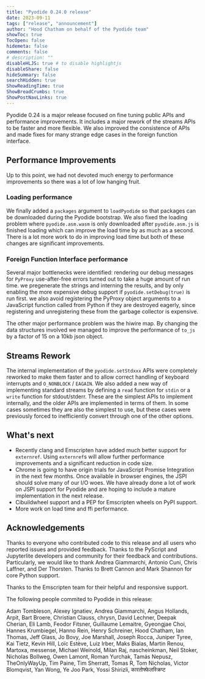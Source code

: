 ```yaml
---
title: "Pyodide 0.24.0 release"
date: 2023-09-11
tags: ["release", "announcement"]
author: "Hood Chatham on behalf of the Pyodide team"
showToc: true
TocOpen: false
hidemeta: false
comments: false
# description: ""
disableHLJS: true # to disable highlightjs
disableShare: false
hideSummary: false
searchHidden: true
ShowReadingTime: true
ShowBreadCrumbs: true
ShowPostNavLinks: true
---
```


Pyodide 0.24 is a major release focused on fine tuning public APIs and
performance improvements. It includes a major rework of the streams APIs to be
faster and more flexible. We also improved the consistence of APIs and made
fixes for many strange edge cases in the foreign function interface. 

## Performance Improvements

Up to this point, we had not devoted much energy to performance improvements so
there was a lot of low hanging fruit.

### Loading performance

We finally added a `packages` argument to `loadPyodide` so that packages can be
downloaded during the Pyodide bootstrap. We also fixed the loading problem where
`pyodide.asm.wasm` is only downloaded after `pyodide.asm.js` is finished loading
which can improve the load time by as much as a second. There is a lot more work
to do in improving load time but both of these changes are significant
improvements.

### Foreign Function Interface performance

Several major bottlenecks were identified: rendering our debug messages for
`PyProxy` use-after-free errors turned out to take a huge amount of run time. we
pregenerate the strings and interning the results, and by only enabling the more
expensive debug support if `pyodide.setDebug(true)` is run first. we also avoid
registering the PyProxy object arguments to a JavaScript function called from
Python if they are destroyed eagerly, since registering and unregistering these
from the garbage collector is expensive.

The other major performance problem was the hiwire map. By changing the data
structures involved we managed to improve the performance of `to_js` by a factor
of 15 on a 10kb json object.

## Streams Rework

The internal implementation of the `pyodide.setStdxxx` APIs were completely
reworked to make them faster and to allow correct handling of keyboard
interrupts and `O_NONBLOCK` / `EAGAIN`. We also added a new way of implementing
standard streams by defining a `read` function for `stdin` or a `write` function
for stdout/stderr. These are the simplest APIs to implement internally, and the
older APIs are implemented in terms of them. In some cases sometimes they are
also the simplest to use, but these cases were previously forced to
inefficiently convert through one of the other options.


## What's next

* Recently clang and Emscripten have added much better support for `externref`.
  Using `externref`s will allow further performance improvements and a
  significant reduction in code size.
* Chrome is going to have origin trials for JavaScript Promise Integration in
  the next few months. Once available in browser engines, the JSPI should solve
  many of our I/O woes. We have already done a lot of work on JSPI support for
  Pyodide and are hoping to include a mature implementation in the next release.
* Cibuildwheel support and a PEP for Emscripten wheels on PyPI support.
* More work on load time and ffi performance.


## Acknowledgements

Thanks to everyone who contributed code to this release and all users who
reported issues and provided feedback. Thanks to the PyScript and Jupyterlite
developers and community for their feedback and contributions. Particularly, we
would like to thank Andrea Giammarchi, Antonio Cuni, Chris Laffner, and Der
Thorsten. Thanks to Brett Cannon and Mark Shannon for core Python support.

Thanks to the Emscripten team for their helpful and responsive support. 

The following people commited to Pyodide in this release:

Adam Tombleson, Alexey Ignatiev, Andrea Giammarchi, Angus Hollands, Arpit, Bart
Broere, Christian Clauss, chrysn, David Lechner, Deepak Cherian, Eli Lamb,
Feodor Fitsner, Guillaume Lemaitre, Gyeongjae Choi, Hannes Krumbiegel, Hanno
Rein, Henry Schreiner, Hood Chatham, Ian Thomas, Jeff Glass, Jo Bovy, Joe
Marshall, Joseph Rocca, Juniper Tyree, Kai Tietz, Kevin Hill, Loïc Estève, Luiz
Irber, Maks Bialas, Martin Renou, Martoxa, messense, Michael Weinold, Milan Raj,
nascheinkman, Neil Stoker, Nicholas Bollweg, Owen Lamont, Roman Yurchak, Tamás
Nepusz, TheOnlyWayUp, Tim Paine, Tim Sherratt, Tomas R, Tom Nicholas, Victor
Blomqvist, Yan Wong, Ye Joo Park, Yossi Shirizli, कारतोफ्फेलस्क्रिप्ट

